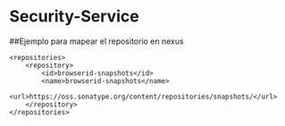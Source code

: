 # Security-Service
##Ejemplo para mapear el repositorio en nexus

```
<repositories>
    <repository>
        <id>browserid-snapshots</id>
        <name>browserid-snapshots</name>
        <url>https://oss.sonatype.org/content/repositories/snapshots/</url>
    </repository>
</repositories>
```
